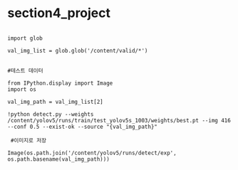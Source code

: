 # section4_project
<pre><code>
import glob
 
val_img_list = glob.glob('/content/valid/*')
     

#테스트 데이터

from IPython.display import Image
import os
 
val_img_path = val_img_list[2]
 
!python detect.py --weights /content/yolov5/runs/train/test_yolov5s_1003/weights/best.pt --img 416 --conf 0.5 --exist-ok --source "{val_img_path}"
 
 #이미지로 저장
 
Image(os.path.join('/content/yolov5/runs/detect/exp', os.path.basename(val_img_path)))
 </code></pre>
